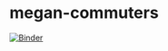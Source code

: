 # megan-commuters

[![Binder](https://mybinder.org/badge_logo.svg)](https://mybinder.org/v2/gh/neherdata/megan-commuters/HEAD?labpath=main.ipynb)
